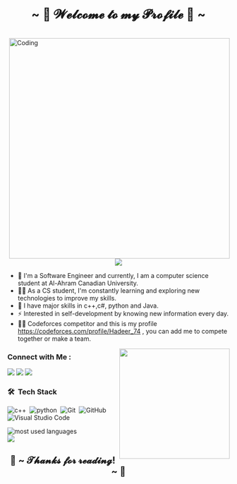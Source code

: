 

<h3 align="center">
  <h1 align="center">~ 💖 𝓦𝓮𝓵𝓬𝓸𝓶𝓮 𝓽𝓸 𝓶𝔂 𝓟𝓻𝓸𝓯𝓲𝓵𝓮 💖 ~</h1>
</h3>

<br>
 <img src="https://mir-s3-cdn-cf.behance.net/project_modules/disp/601014116770475.6068beff4640a.gif" alt="Coding" width="500px" align="right"  />
 <br><br>


<!-- Typing SVG by DenverCoder1 - https://github.com/DenverCoder1/readme-typing-svg -->
<p align="center">
  <a href="https://github.com/DenverCoder1/readme-typing-svg"><img src="https://readme-typing-svg.herokuapp.com/?lines=software%20Engineering;Always%20learning%20new%20things&font=Fira%20Code&center=true&width=440&height=45&color=f75c7e&vCenter=true&size=22"></a>
</p>




- 🏢 I'm a Software Engineer and currently, I am a computer science student at Al-Ahram Canadian University. 
- 👨‍💻 As a CS student, I'm constantly learning and exploring new technologies to improve my skills.
- 💬 I have major skills in c++,c#, python and Java. 
- ⚡ Interested in self-development by knowing new information every day.
- 👨‍💻 Codeforces competitor and this is my profile https://codeforces.com/profile/Hadeer_74 , you can add me to compete together or make a team.

  
<img width="250" align="right" src="https://c.tenor.com/_DOBjnGspYAAAAAM/code-coding.gif">


### Connect with Me :

<a href="http://linkedin.com/in/hadeer-gamal-642657232" target="_blank"><img src="https://img.shields.io/badge/-Hadeer%20Gamal-0077B5?style=for-the-badge&logo=Linkedin&logoColor=white"/></a>
<a href="https://www.facebook.com/profile.php?id=100073050581648&mibextid=LQQJ4d" target="_blank"><img src="https://img.shields.io/badge/-Hadeer%20Gamal-0077B5?style=for-the-badge&logo=facebook&logoColor=white"/></a>
<a href="hadeergamallll9@gmail.com" target="_blank"><img src="https://img.shields.io/badge/-Hadeer%20Gamal-0077B5?style=for-the-badge&logo=gmail&logoColor=white"/></a>
### 🛠 &nbsp;Tech Stack
![c++](https://img.shields.io/badge/-c++-black?logo=c%2B%2B&style=social)&nbsp;
![python](https://img.shields.io/badge/-Python-black?logo=Python&style=social)&nbsp;
![Git](https://img.shields.io/badge/-Git-05122A?style=flat&logo=git)&nbsp;
![GitHub](https://img.shields.io/badge/-GitHub-05122A?style=flat&logo=github)&nbsp;
![Visual Studio Code](https://img.shields.io/badge/-Visual%20Studio%20Code-05122A?style=flat&logo=visual-studio-code&logoColor=007ACC)&nbsp;



<img align="left" src="https://github-readme-stats.vercel.app/api/top-langs?username=Hadeer-Gamal4&show_icons=true&locale=en&layout=compact&theme=radical" alt="most used languages" />
<br>
<a href="https://komarev.com/ghpvc/?username=Hadeer-Gamal4&style=for-the-badge">
    <img src="https://komarev.com/ghpvc/?username=Hadeer-Gamal4&style=for-the-badge">
</a>
<h2 align="center">💖 ~ 𝓣𝓱𝓪𝓷𝓴𝓼 𝓯𝓸𝓻 𝓻𝓮𝓪𝓭𝓲𝓷𝓰! ~ 💖</h2>
